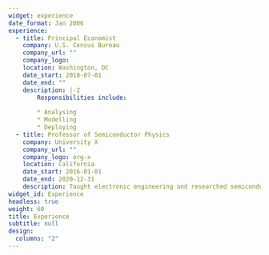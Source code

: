 ```yaml
---
widget: experience
date_format: Jan 2006
experience:
  - title: Principal Economist
    company: U.S. Census Bureau
    company_url: ""
    company_logo: 
    location: Washington, DC
    date_start: 2018-07-01
    date_end: ""
    description: |-2
        Responsibilities include:
        
        * Analysing
        * Modelling
        * Deploying
  - title: Professor of Semiconductor Physics
    company: University X
    company_url: ""
    company_logo: org-x
    location: California
    date_start: 2016-01-01
    date_end: 2020-12-31
    description: Taught electronic engineering and researched semiconductor physics.
widget_id: Experience
headless: true
weight: 60
title: Experience
subtitle: null
design:
  columns: "2"
---
```

